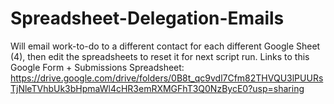 # Spreadsheet-Delegation-Emails
Will email work-to-do to a different contact for each different Google Sheet (4), then edit the spreadsheets to reset it for next script run. Links to this Google Form + Submissions Spreadsheet: https://drive.google.com/drive/folders/0B8t_qc9vdl7Cfm82THVQU3lPUURsTjNleTVhbUk3bHpmaWl4cHR3emRXMGFhT3Q0NzBycE0?usp=sharing
